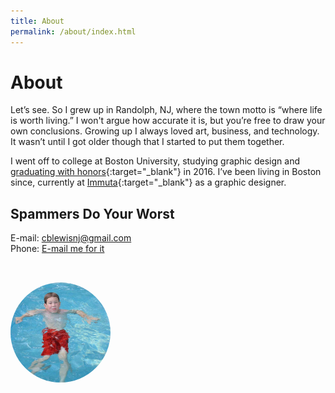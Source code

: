 ```yaml
---
title: About
permalink: /about/index.html
---
```


# About

Let’s see. So I grew up in Randolph, NJ, where the town motto is “where life is worth living.” I won't argue how accurate it is, but you’re free to draw your own conclusions. Growing up I always loved art, business, and technology. It wasn’t until I got older though that I started to put them together.

I went off to college at Boston University, studying graphic design and [graduating with honors](https://youtu.be/M1B3gATS0GE?t=877){:target="_blank"} in 2016. I’ve been living in Boston since, currently at [Immuta](https://www.immuta.com/){:target="_blank"} as a graphic designer.

## Spammers Do Your Worst
E-mail: <a href="mailto:cblewisnj@gmail.com?subject=I%20clicked%20the %22E-Mail%22 link on your about page">cblewisnj@gmail.com</a>
<br>
Phone: <a href="mailto:cblewisnj@gmail.com?subject=Can I have your number?">E-mail me for it</a>


<img src="/assets/images/profile.jpg" style="border-radius:100%; width:10rem; margin-top: 2rem">
